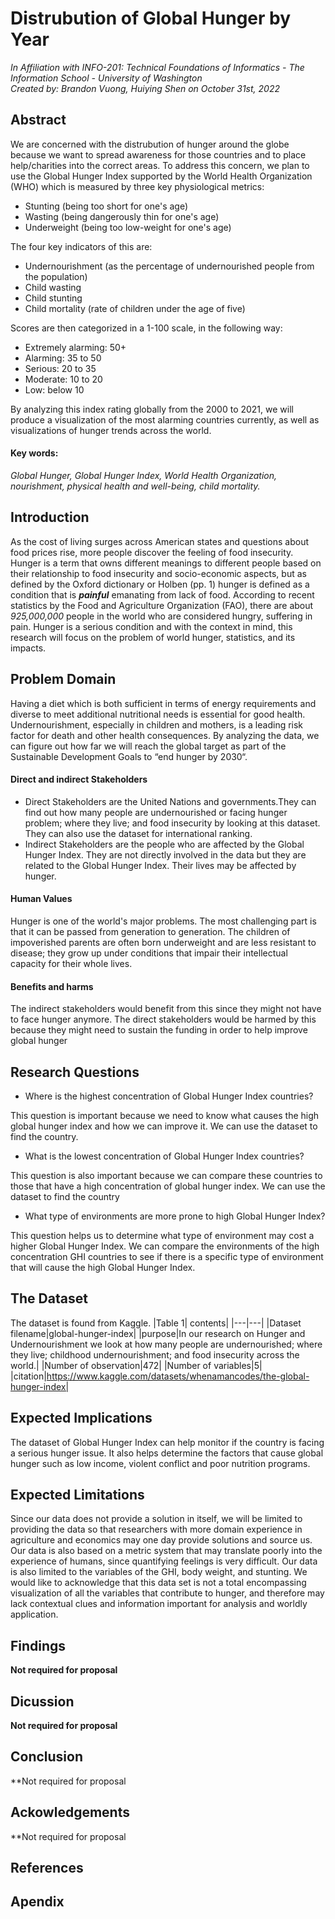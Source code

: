 # Distrubution of Global Hunger by Year
*In Affiliation with INFO-201: Technical Foundations of Informatics - The Information School - University of Washington*   
*Created by: Brandon Vuong, Huiying Shen on October 31st, 2022*   
  
## Abstract
We are concerned with the distrubution of hunger around the globe because we want to spread awareness for those countries and to place help/charities into the correct areas. To address this concern, we plan to use the Global Hunger Index supported by the World Health Organization (WHO) which is measured by three key physiological metrics:   

* Stunting (being too short for one's age) 
* Wasting (being dangerously thin for one's age) 
* Underweight (being too low-weight for one's age) 
   
The four key indicators of this are:  

* Undernourishment (as the percentage of undernourished people from the population) 
* Child wasting
* Child stunting 
* Child mortality (rate of children under the age of five)     

Scores are then categorized in a 1-100 scale, in the following way:  
* Extremely alarming: 50+
* Alarming: 35 to 50
* Serious: 20 to 35
* Moderate: 10 to 20
* Low: below 10

By analyzing this index rating globally from the 2000 to 2021, we will produce a visualization of the most alarming countries currently, as well as visualizations of hunger trends across the world.

#### Key words:
*Global Hunger, Global Hunger Index, World Health Organization, nourishment, physical health and well-being, child mortality.*

## Introduction
As the cost of living surges across American states and questions about food prices rise, more people discover the feeling of food insecurity. Hunger is a term that owns different meanings to different people based on their relationship to food insecurity and socio-economic aspects, but as defined by the Oxford dictionary or Holben (pp. 1) hunger is defined as a condition that is ***painful*** emanating from lack of food. According to recent statistics by the Food and Agriculture Organization (FAO), there are about *925,000,000* people in the world who are considered hungry, suffering in pain. Hunger is a serious condition and with the context in mind, this research will focus on the problem of world hunger, statistics, and its impacts.

## Problem Domain
Having a diet which is both sufficient in terms of energy requirements and diverse to meet additional nutritional needs is essential for good health. Undernourishment, especially in children and mothers, is a leading risk factor for death and other health consequences. By analyzing the data, we can figure out how far we will reach the global target as part of the Sustainable Development Goals to “end hunger by 2030“.

#### Direct and indirect Stakeholders

* Direct Stakeholders are the United Nations and governments.They can find out how many people are undernourished or facing hunger problem; where they live; and food insecurity by looking at this dataset. They can also use the dataset for international ranking.
* Indirect Stakeholders are the people who are affected by the Global Hunger Index. They are not directly involved in the data but they are related to the Global Hunger Index. Their lives may be affected by hunger. 


#### Human Values
Hunger is one of the world's major problems. The most challenging part is that it can be passed from generation to generation. The children of impoverished parents are often born underweight and are less resistant to disease; they grow up under conditions that impair their intellectual capacity for their whole lives.

#### Benefits and harms
The indirect stakeholders would benefit from this since they might not have to face hunger anymore. The direct stakeholders would be harmed by this because they might need to sustain the funding in order to help improve global hunger


## Research Questions
* Where is the highest concentration of Global Hunger Index countries?

This question is  important because we need to know what causes the high global hunger index and how we can improve it.
We can use the dataset to find the country.

* What is the lowest concentration of Global Hunger Index countries?

This question is also important because we can compare these countries to those that have a high concentration of global hunger index.
We can use the dataset to find the country

* What type of environments are more prone to high Global Hunger Index?

This question helps us to determine what type of environment may cost a higher Global Hunger Index.
We can compare the environments of the high concentration GHI countries to see if there is a specific type of environment that will cause the high Global Hunger Index.


## The Dataset
The dataset is found from Kaggle.
|Table 1| contents|
|---|---|
|Dataset filename|global-hunger-index|
|purpose|In our research on Hunger and Undernourishment we look at how many people are undernourished; where they live; childhood undernourishment; and food insecurity across the world.|
|Number of observation|472|
|Number of variables|5|
|citation|https://www.kaggle.com/datasets/whenamancodes/the-global-hunger-index|

## Expected Implications
The dataset of Global Hunger Index can help monitor if the country is facing a serious hunger issue. It also helps determine the factors that cause global hunger such as low income, violent conflict and poor nutrition programs.


## Expected Limitations
Since our data does not provide a solution in itself, we will be limited to providing the data so that researchers with more domain experience in agriculture and economics may one day provide solutions and source us. Our data is also based on a metric system that may translate poorly into the experience of humans, since quantifying feelings is very difficult. Our data is also limited to the variables of the GHI, body weight, and stunting. We would like to acknowledge that this data set is not a total encompassing visualization of all the variables that contribute to hunger, and therefore may lack contextual clues and information important for analysis and worldly application.

## Findings
**Not required for proposal**

## Dicussion
**Not required for proposal**

## Conclusion
**Not required for proposal

## Ackowledgements
**Not required for proposal

## References


## Apendix
